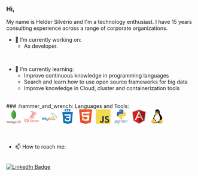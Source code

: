 ### Hi, 

My name is Helder Silvério and I'm a technology enthusiast. I have 15 years consulting experience across a range of corporate organizations.

- 🔭 I’m currently working on:
    - As developer.
<br>

- 🌱 I’m currently learning:
    - Improve continuous knowledge in programming languages 
    - Search and learn how to use open source frameworks for big data
    - Improve knowledge in Cloud, cluster and containerization tools

<br>
### :hammer_and_wrench: Languages and Tools:
<br>
<div>
    <!-- <img src="https://github.com/devicons/devicon/blob/master/icons/docker/docker-original-wordmark.svg" title="Flutter" alt="Flutter" width="40" height="40"/>&nbsp; -->
    <img src="https://github.com/devicons/devicon/blob/master/icons/mongodb/mongodb-original-wordmark.svg" title="Material UI" alt="Material UI" width="40" height="40"/>&nbsp;
    <img src="https://github.com/devicons/devicon/blob/master/icons/microsoftsqlserver/microsoftsqlserver-plain-wordmark.svg" title="Redux" alt="Redux " width="40" height="40"/>&nbsp;
    <img src="https://github.com/devicons/devicon/blob/master/icons/mysql/mysql-original-wordmark.svg" title="Firebase" alt="Firebase" width="40" height="40"/>&nbsp;
    <img src="https://github.com/devicons/devicon/blob/master/icons/css3/css3-plain-wordmark.svg"  title="CSS3" alt="CSS" width="40" height="40"/>&nbsp;
    <img src="https://github.com/devicons/devicon/blob/master/icons/html5/html5-original.svg" title="HTML5" alt="HTML" width="40" height="40"/>&nbsp;
    <img src="https://github.com/devicons/devicon/blob/master/icons/javascript/javascript-original.svg" title="JavaScript" alt="JavaScript" width="40" height="40"/>&nbsp;
    <img src="https://github.com/devicons/devicon/blob/master/icons/python/python-original-wordmark.svg" title="JavaScript" alt="JavaScript" width="40" height="40"/>&nbsp; 
    <img src="https://github.com/devicons/devicon/blob/master/icons/angularjs/angularjs-original.svg" title="Material UI" alt="Material UI" width="40" height="40"/>&nbsp;
    <img src="https://github.com/devicons/devicon/blob/master/icons/linux/linux-original.svg" title="Material UI" alt="Material UI" width="40" height="40"/>&nbsp;    
</div>


<!-- ### :fire: My Stats : -->

<!-- [![GitHub Streak](http://github-readme-streak-stats.herokuapp.com?user=heldersilverio&theme=dark&background=000000)](https://git.io/streak-stats) -->
<br>
<img src="https://komarev.com/ghpvc/?username=heldersilverio&style=flat-square&color=blue" alt=""/>

- 📫 How to reach me: 
<br>
  <div id="badges">
    <a href="https://pt.linkedin.com/in/hsilverio">
      <img src="https://img.shields.io/badge/LinkedIn-blue?style=for-the-badge&logo=linkedin&logoColor=white" alt="LinkedIn Badge"/>
    </a>
  </div>

<br>
